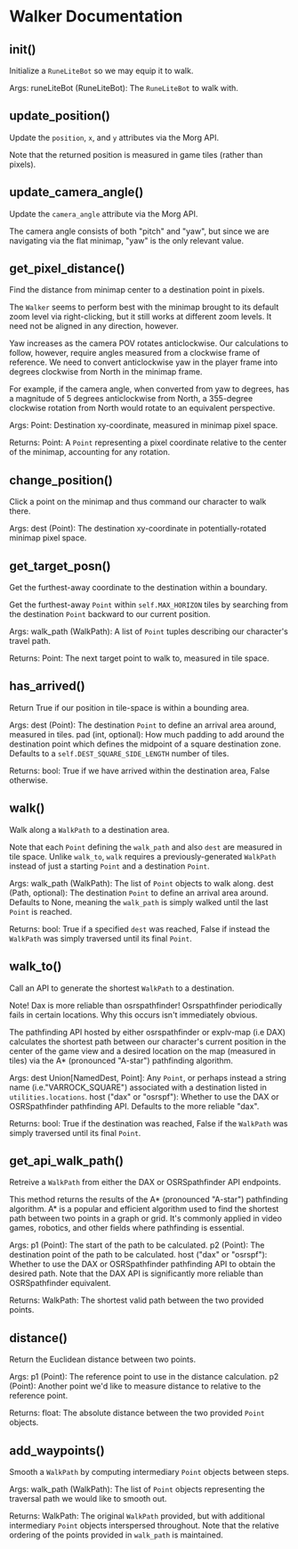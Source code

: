 # Walker Documentation

## __init__()

Initialize a `RuneLiteBot` so we may equip it to walk.

Args:
    runeLiteBot (RuneLiteBot): The `RuneLiteBot` to walk with.

## update_position()

Update the `position`, `x`, and `y` attributes via the Morg API.

Note that the returned position is measured in game tiles (rather than pixels).

## update_camera_angle()

Update the `camera_angle` attribute via the Morg API.

The camera angle consists of both "pitch" and "yaw", but since we are
navigating via the flat minimap, "yaw" is the only relevant value.

## get_pixel_distance()

Find the distance from minimap center to a destination point in pixels.

The `Walker` seems to perform best with the minimap brought to its default zoom
level via right-clicking, but it still works at different zoom levels. It need
not be aligned in any direction, however.

Yaw increases as the camera POV rotates anticlockwise. Our calculations to
follow, however, require angles measured from a clockwise frame of reference.
We need to convert anticlockwise yaw in the player frame into degrees clockwise
from North in the minimap frame.

For example, if the camera angle, when converted from yaw to degrees, has a
magnitude of 5 degrees anticlockwise from North, a 355-degree clockwise
rotation from North would rotate to an equivalent perspective.

Args:
    Point: Destination xy-coordinate, measured in minimap pixel space.

Returns:
    Point: A `Point` representing a pixel coordinate relative to the center of
        the minimap, accounting for any rotation.

## change_position()

Click a point on the minimap and thus command our character to walk there.

Args:
    dest (Point): The destination xy-coordinate in potentially-rotated minimap
        pixel space.

## get_target_posn()

Get the furthest-away coordinate to the destination within a boundary.

Get the furthest-away `Point` within `self.MAX_HORIZON` tiles by searching from
the destination `Point` backward to our current position.

Args:
    walk_path (WalkPath): A list of `Point` tuples describing our character's
        travel path.

Returns:
    Point: The next target point to walk to, measured in tile space.

## has_arrived()

Return True if our position in tile-space is within a bounding area.

Args:
    dest (Point): The destination `Point` to define an arrival area around,
        measured in tiles.
    pad (int, optional): How much padding to add around the destination point
        which defines the midpoint of a square destination zone. Defaults to a
        `self.DEST_SQUARE_SIDE_LENGTH` number of tiles.

Returns:
    bool: True if we have arrived within the destination area, False otherwise.

## walk()

Walk along a `WalkPath` to a destination area.

Note that each `Point` defining the `walk_path` and also `dest` are measured in
tile space. Unlike `walk_to`, `walk` requires a previously-generated `WalkPath`
instead of just a starting `Point` and a destination `Point`.

Args:
    walk_path (WalkPath): The list of `Point` objects to walk along.
    dest (Path, optional): The destination `Point` to define an arrival area
        around. Defaults to None, meaning the `walk_path` is simply walked until
        the last `Point` is reached.

Returns:
    bool: True if a specified `dest` was reached, False if instead the
        `WalkPath` was simply traversed until its final `Point`.

## walk_to()

Call an API to generate the shortest `WalkPath` to a destination.

Note! Dax is more reliable than osrspathfinder! Osrspathfinder periodically
fails in certain locations. Why this occurs isn't immediately obvious.

The pathfinding API hosted by either osrspathfinder or explv-map (i.e DAX)
calculates the shortest path between our character's current position in the
center of the game view and a desired location on the map (measured in tiles)
via the A* (pronounced "A-star") pathfinding algorithm.

Args:
    dest Union[NamedDest, Point]: Any `Point`, or perhaps instead a string name
        (i.e."VARROCK_SQUARE") associated with a destination listed in
        `utilities.locations`.
    host ("dax" or "osrspf"): Whether to use the DAX or OSRSpathfinder
        pathfinding API. Defaults to the more reliable "dax".

Returns:
    bool: True if the destination was reached, False if the `WalkPath` was
        simply traversed until its final `Point`.

## get_api_walk_path()

Retreive a `WalkPath` from either the DAX or OSRSpathfinder API endpoints.

This method returns the results of the A* (pronounced "A-star") pathfinding
algorithm. A* is a popular and efficient algorithm used to find the shortest
path between two points in a graph or grid. It's commonly applied in video
games, robotics, and other fields where pathfinding is essential.

Args:
    p1 (Point): The start of the path to be calculated.
    p2 (Point): The destination point of the path to be calculated.
    host ("dax" or "osrspf"): Whether to use the DAX or OSRSpathfinder
        pathfinding API to obtain the desired path. Note that the DAX API is
        significantly more reliable than OSRSpathfinder equivalent.

Returns:
    WalkPath: The shortest valid path between the two provided points.

## distance()

Return the Euclidean distance between two points.

Args:
    p1 (Point): The reference point to use in the distance calculation.
    p2 (Point): Another point we'd like to measure distance to relative to the
        reference point.

Returns:
    float: The absolute distance between the two provided `Point` objects.

## add_waypoints()

Smooth a `WalkPath` by computing intermediary `Point` objects between steps.

Args:
    walk_path (WalkPath): The list of `Point` objects representing the
        traversal path we would like to smooth out.

Returns:
    WalkPath: The original `WalkPath` provided, but with additional
        intermediary `Point` objects interspersed throughout. Note that the
        relative ordering of the points provided in `walk_path` is maintained.
